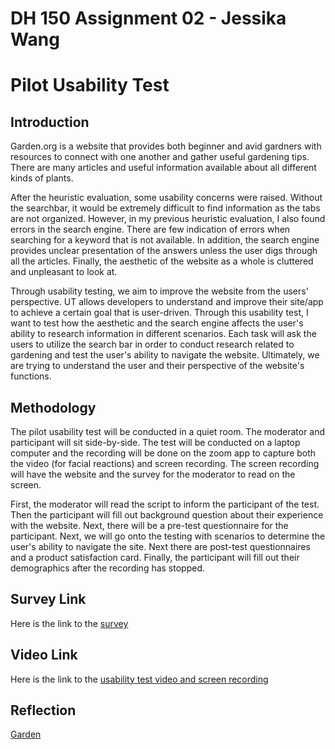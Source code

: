 # DH 150 Assignment 02 - Jessika Wang
# Pilot Usability Test
## Introduction
Garden.org is a website that provides both beginner and avid gardners with resources to connect with one another and gather useful gardening tips. There are many articles and useful information available about all different kinds of plants. 


After the heuristic evaluation, some usability concerns were raised. Without the searchbar, it would be extremely difficult to find information as the tabs are not organized. However, in my previous heuristic evaluation, I also found errors in the search engine. There are few indication of errors when searching for a keyword that is not available. In addition, the search engine provides unclear presentation of the answers unless the user digs through all the articles. Finally, the aesthetic of the website as a whole is cluttered and unpleasant to look at. 


Through usability testing, we aim to improve the website from the users' perspective. UT allows developers to understand and improve their site/app to achieve a certain goal that is user-driven. Through this usability test, I want to test how the aesthetic and the search engine affects the user's ability to research information in different scenarios. Each task will ask the users to utilize the search bar in order to conduct research related to gardening and test the user's ability to navigate the website. Ultimately, we are trying to understand the user and their perspective of the website's functions. 

## Methodology 
The pilot usability test will be conducted in a quiet room. The moderator and participant will sit side-by-side. The test will be conducted on a laptop computer and the recording will be done on the zoom app to capture both the video (for facial reactions) and screen recording. The screen recording will have the website and the survey for the moderator to read on the screen. 


First, the moderator will read the script to inform the participant of the test. Then the participant will fill out background question about their experience with the website. Next, there will be a pre-test questionnaire for the participant. Next, we will go onto the testing with scenarios to determine the user's ability to navigate the site. Next there are post-test questionnaires and a product satisfaction card. Finally, the participant will fill out their demographics after the recording has stopped. 

## Survey Link
Here is the link to the [survey](https://forms.gle/7JAvB9ynFDmYGLMr5)

## Video Link
Here is the link to the [usability test video and screen recording](https://drive.google.com/file/d/1Y5_8U7R4U23vfMOHOFhVG_J-dktOIfNb/view?usp=sharing)

## Reflection

[Garden](https://garden.org/)
